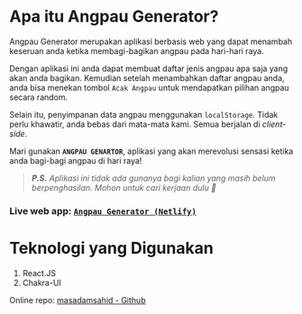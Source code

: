 # Apa itu Angpau Generator?

Angpau Generator merupakan aplikasi berbasis web yang dapat menambah keseruan anda ketika membagi-bagikan angpau pada hari-hari raya.

Dengan aplikasi ini anda dapat membuat daftar jenis angpau apa saja yang akan anda bagikan. Kemudian setelah menambahkan daftar angpau anda, anda bisa menekan tombol `Acak Angpau` untuk mendapatkan pilihan angpau secara random.

Selain itu, penyimpanan data angpau menggunakan `localStorage`. Tidak perlu khawatir, anda bebas dari mata-mata kami. Semua berjalan di _client-side_.

Mari gunakan **`ANGPAU GENARTOR`**, aplikasi yang akan merevolusi sensasi ketika anda bagi-bagi angpau di hari raya!

> _**P.S.** Aplikasi ini tidak ada gunanya bagi kalian yang masih belum berpenghasilan._
> _Mohon untuk cari kerjaan dulu 🙏_


### Live web app: [`Angpau Generator (Netlify)`](https://angpau-generator.netlify.app)

# Teknologi yang Digunakan

1. React.JS
2. Chakra-UI

Online repo: [masadamsahid - Github](https://github.com/masadamsahid/angpau-generator)